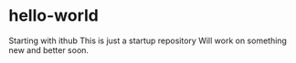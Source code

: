 # hello-world
Starting with ithub
This is just a startup repository
Will work on something new and better soon.
